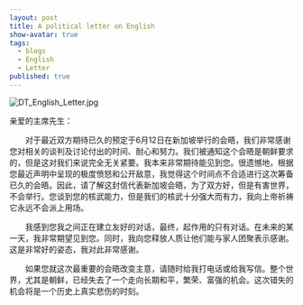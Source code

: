 ```yaml
---
layout: post
title: A political letter on English
show-avatar: true
tags:
  - blogs
  - English
  - Letter
published: true
---
```




![DT_English_Letter.jpg]({{site.baseurl}}/img/DT_English_Letter.jpg)



亲爱的主席先生：

　　对于最近双方期待已久的预定于6月12日在新加坡举行的会晤，我们非常感谢您对相关的谈判及讨论付出的时间、耐心和努力。我们被通知这个会晤是朝鲜要求的，但是这对我们来说完全无关紧要。我本来非常期待能见到您。很遗憾地，根据您最近声明中呈现的极度愤怒和公开敌意，我觉得这个时间点不合适进行这次筹备已久的会晤。因此，请了解这封信代表新加坡会晤，为了双方好，但是有害世界，不会举行。您谈到您的核武能力，但是我们的核武十分强大而有力，我向上帝祈祷它永远不会派上用场。

　　我感到您我之间正在建立友好的对话，最终，起作用的只有对话。在未来的某一天，我非常期望见到您。同时，我向您释放人质让他们能与家人团聚表示感谢。这是非常好的姿态，我对此非常感谢。

　　如果您就这次最重要的会晤改变主意，请随时给我打电话或给我写信。整个世界，尤其是朝鲜，已经失去了一个走向长期和平，繁荣、富强的机会。这次错失的机会将是一个历史上真实悲伤的时刻。
